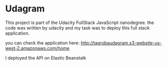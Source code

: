 # Udagram

This project is part of the Udacity FullStack JavaScript nanodegree. the code was written by udacity and my task was to deploy this full stack application.

you can check the application here:
http://tagrobaudagram.s3-website-us-west-2.amazonaws.com/home

I deployed the API on Elastic Beanstalk


